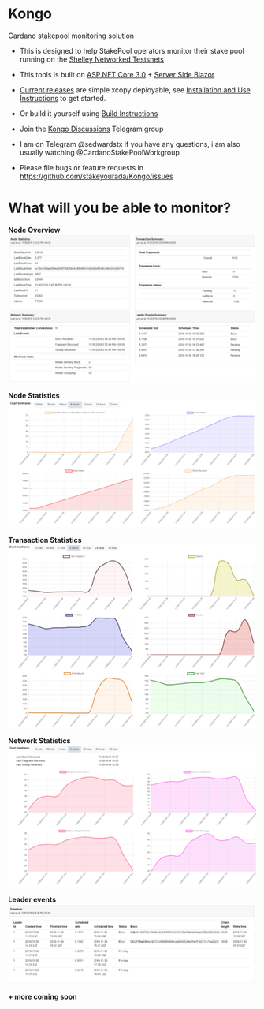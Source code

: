 # Kongo
Cardano stakepool monitoring solution

- This is designed to help StakePool operators monitor their stake pool running on the [Shelley Networked Testsnets](https://iohk.zendesk.com/hc/en-us/categories/360002383814-Shelley-Networked-Testnet)

- This tools is built on [ASP.NET Core 3.0](https://docs.microsoft.com/en-us/aspnet/?view=aspnetcore-3.0#pivot=core) + [Server Side Blazor](https://docs.microsoft.com/en-us/aspnet/core/blazor/hosting-models?view=aspnetcore-3.0)

- [Current releases](https://github.com/stakeyourada/Kongo/releases) are simple xcopy deployable, see [Installation and Use Instructions](./Installation.md) to get started.

- Or build it yourself using [Build Instructions](./BuildInstructions.md)

- Join the [Kongo Discussions](https://t.me/KongoDiscussions) Telegram group

- I am on Telegram @sedwardstx if you have any questions, i am also usually watching @CardanoStakePoolWorkgroup

- Please file bugs or feature requests in https://github.com/stakeyourada/Kongo/issues

# What will you be able to monitor?

**Node Overview**
![Node Overview](./media/Node-overview.png)

**Node Statistics**
![Node Statistics](./media/Node-statistics.png)

**Transaction Statistics**
![Transaction Statistics](./media/Transaction-statistics.png)

**Network Statistics**
![Network Statistics](./media/Network-statistics.png)

**Leader events**
![Leader Events](./media/Leader-events.png)

**+ more coming soon**
